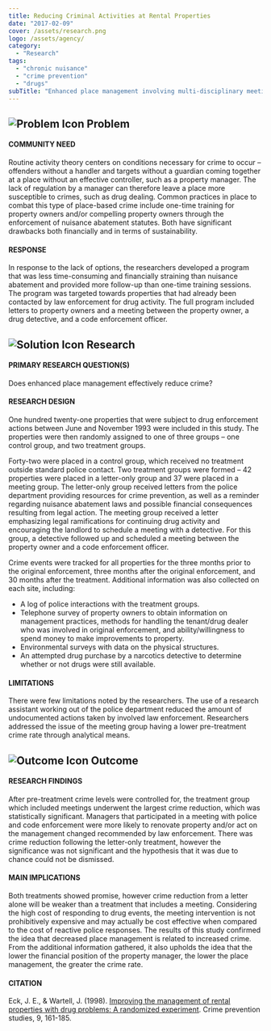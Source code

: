 ```yaml
---
title: Reducing Criminal Activities at Rental Properties
date: "2017-02-09"
cover: /assets/research.png
logo: /assets/agency/
category:
  - "Research"
tags:
  - "chronic nuisance"
  - "crime prevention"
  - "drugs"
subTitle: "Enhanced place management involving multi-disciplinary meetings with property owners was associated with increased target hardening leading to crime reductions."
---
```

## ![Problem Icon](https://github.com/google/material-design-icons/raw/master/alert/1x_web/ic_error_outline_black_48dp.png "Problem") Problem

#### COMMUNITY NEED

Routine activity theory centers on conditions necessary for crime to occur – offenders without a handler and targets without a guardian coming together at a place without an effective controller, such as a property manager. The lack of regulation by a manager can therefore leave a place more susceptible to crimes, such as drug dealing. Common practices in place to combat this type of place-based crime include one-time training for property owners and/or compelling property owners through the enforcement of nuisance abatement statutes. Both have significant drawbacks both financially and in terms of sustainability.

#### RESPONSE

In response to the lack of options, the researchers developed a program that was less time-consuming and financially straining than nuisance abatement and provided more follow-up than one-time training sessions. The program was targeted towards properties that had already been contacted by law enforcement for drug activity. The full program included letters to property owners and a meeting between the property owner, a drug detective, and a code enforcement officer.

## ![Solution Icon](https://github.com/google/material-design-icons/raw/master/action/1x_web/ic_lightbulb_outline_black_48dp.png "Solution") Research

#### PRIMARY RESEARCH QUESTION(S)

Does enhanced place management effectively reduce crime?

#### RESEARCH DESIGN

One hundred twenty-one properties that were subject to drug enforcement actions between June and November 1993 were included in this study. The properties were then randomly assigned to one of three groups – one control group, and two treatment groups.

Forty-two were placed in a control group, which received no treatment outside standard police contact. Two treatment groups were formed – 42 properties were placed in a letter-only group and 37 were placed in a meeting group. The letter-only group received letters from the police department providing resources for crime prevention, as well as a reminder regarding nuisance abatement laws and possible financial consequences resulting from legal action. The meeting group received a letter emphasizing legal ramifications for continuing drug activity and encouraging the landlord to schedule a meeting with a detective. For this group, a detective followed up and scheduled a meeting between the property owner and a code enforcement officer.

Crime events were tracked for all properties for the three months prior to the original enforcement, three months after the original enforcement, and 30 months after the treatment. Additional information was also collected on each site, including:

* A log of police interactions with the treatment groups.
* Telephone survey of property owners to obtain information on management practices, methods for handling the tenant/drug dealer who was
involved in original enforcement, and ability/willingness to spend money to make improvements to property.
* Environmental surveys with data on the physical structures.
* An attempted drug purchase by a narcotics detective to determine whether or not drugs were still available.

#### LIMITATIONS

There were few limitations noted by the researchers. The use of a research assistant working out of the police department reduced the amount of undocumented actions taken by involved law enforcement. Researchers addressed the issue of the meeting group having a lower pre-treatment crime rate through analytical means.

## ![Outcome Icon](https://github.com/google/material-design-icons/raw/master/action/1x_web/ic_view_list_black_48dp.png "Outcome") Outcome

#### RESEARCH FINDINGS

After pre-treatment crime levels were controlled for, the treatment group which included meetings underwent the largest crime reduction, which was statistically significant. Managers that participated in a meeting with police and code enforcement were more likely to renovate property and/or act on the management changed recommended by law enforcement. There was crime reduction following the letter-only treatment, however the significance was not significant and the hypothesis that it was due to chance could not be dismissed.

#### MAIN IMPLICATIONS

Both treatments showed promise, however crime reduction from a letter alone will be weaker than a treatment that includes a meeting. Considering the high cost of responding to drug events, the meeting intervention is not prohibitively expensive and may actually be cost effective when compared to the cost of reactive police responses. The results of this study confirmed the idea that decreased place management is related to increased crime. From the additional information gathered, it also upholds the idea that the lower the financial position of the property manager, the lower the place management, the greater the crime rate.

#### CITATION

Eck, J. E., & Wartell, J. (1998). [Improving the management of rental properties with drug problems: A randomized experiment](https://www.researchgate.net/publication/246438955_Improving_the_management_of_rental_properties_with_drug_problems_A_randomized_experiment). Crime prevention studies, 9, 161-185.
